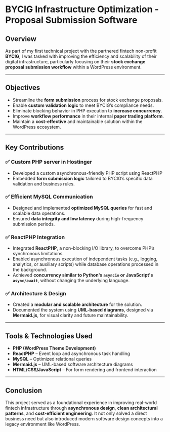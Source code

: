 # BYCIG Infrastructure Optimization - Proposal Submission Software

## Overview
As part of my first technical project with the partnered fintech non-profit **BYCIG**, I was tasked with improving the efficiency and scalability of their digital infrastructure, particularly focusing on their **stock exchange proposal submission workflow** within a WordPress environment.

---

## Objectives

- Streamline the **form submission** process for stock exchange proposals.
- Enable **custom validation logic** to meet BYCIG’s compliance needs.
- Eliminate blocking behavior in PHP execution to **increase concurrency**.
- Improve **workflow performance** in their internal **paper trading platform**.
- Maintain a **cost-effective** and maintainable solution within the WordPress ecosystem.

---

## Key Contributions

### ✅ Custom PHP server in Hostinger

- Developed a custom asynchronous-friendly PHP script using ReactPHP
- Embedded **form submission logic** tailored to BYCIG’s specific data validation and business rules.

### ✅ Efficient MySQL Communication

- Designed and implemented **optimized MySQL queries** for fast and scalable data operations.
- Ensured **data integrity and low latency** during high-frequency submission periods.

### ✅ ReactPHP Integration

- Integrated **ReactPHP**, a non-blocking I/O library, to overcome PHP’s synchronous limitations.
- Enabled asynchronous execution of independent tasks (e.g., logging, analytics, or auxiliary scripts) while database operations processed in the background.
- Achieved **concurrency similar to Python's `asyncio` or JavaScript's `async/await`**, without changing the underlying language.

### ✅ Architecture & Design

- Created a **modular and scalable architecture** for the solution.
- Documented the system using **UML-based diagrams**, designed via **Mermaid.js**, for visual clarity and future maintainability.

---

## Tools & Technologies Used

- **PHP (WordPress Theme Development)**
- **ReactPHP** – Event loop and asynchronous task handling
- **MySQL** – Optimized relational queries
- **Mermaid.js** – UML-based software architecture diagrams
- **HTML/CSS/JavaScript** – For form rendering and frontend interaction

---

## Conclusion

This project served as a foundational experience in improving real-world fintech infrastructure through **asynchronous design**, **clean architectural patterns**, and **cost-efficient engineering**. It not only solved a direct business need but also introduced modern software design concepts into a legacy environment like WordPress.

